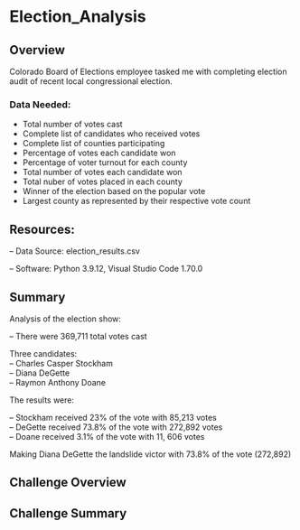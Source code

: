# Election_Analysis

## Overview

Colorado Board of Elections employee tasked me with completing election audit of recent local congressional election.  

### Data Needed:

- Total number of votes cast
- Complete list of candidates who received votes
- Complete list of counties participating
- Percentage of votes each candidate won
- Percentage of voter turnout for each county
- Total number of votes each candidate won
- Total nuber of votes placed in each county
- Winner of the election based on the popular vote
- Largest county as represented by their respective vote count

## Resources:

– Data Source: election_results.csv

– Software: Python 3.9.12, Visual Studio Code 1.70.0

## Summary

Analysis of the election show:

– There were 369,711 total votes cast   

Three candidates:     
    – Charles Casper Stockham  
    – Diana DeGette\
    – Raymon Anthony Doane  
    
The results were:

  – Stockham received 23% of the vote with 85,213 votes\
  – DeGette received 73.8% of the vote with 272,892 votes\
  – Doane received 3.1% of the vote with 11, 606 votes
  
Making Diana DeGette the landslide victor with 73.8% of the vote (272,892)

## Challenge Overview

## Challenge Summary
